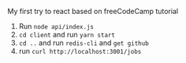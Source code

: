 My first try to react based on freeCodeCamp tutorial

1. Run `node api/index.js`
2. `cd client` and run `yarn start`
3. `cd ..` and run `redis-cli` and `get github`
4. run `curl http://localhost:3001/jobs`